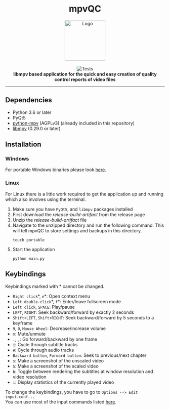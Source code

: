 <div align="center">
  <h1>mpvQC</h1>
  <img alt="Logo" src="https://avatars3.githubusercontent.com/u/47739558?s=200&v=4" width="128" height="128"/>
  <br/>
  <br/>
  <img alt="Tests" src="https://github.com/mpvqc/mpvQC/workflows/Tests/badge.svg"/>
  <br>
  <b>libmpv based application for the quick and easy creation of quality control reports of video files</b>
</div>

---

## Dependencies

- Python 3.6 or later
- PyQt5
- [python-mpv](https://github.com/jaseg/python-mpv) (AGPLv3) (already included in this repository)
- [libmpv](https://github.com/mpv-player/mpv) (0.29.0 or later)

## Installation

### Windows

For portable Windows binaries please look [here](https://mpvqc.github.io/).

### Linux

For Linux there is a little work required to get the application up and running which also involves using the terminal.

1. Make sure you have `PyQt5`, and `libmpv` packages installed
1. First download the *release-build-artifact* from the release page
1. Unzip the *release-build-artifact* file
1. Navigate to the unzipped directory and run the following command.
   This will tell mpvQC to store settings and backups in this directory.
   ```shell
   touch portable
   ```
1. Start the application
   ```shell
   python main.py 
   ```

## Keybindings

Keybindings marked with \* cannot be changed.

- `Right click`\*, `e`\*: Open context menu
- `Left double-click`\*, `f`\*: Enter/leave fullscreen mode
- `Left click`, `SPACE`: Play/pause
- `LEFT`, `RIGHT`: Seek backward/forward by exactly 2 seconds
- `Shift+LEFT`, `Shift+RIGHT`: Seek backward/forward by 5 seconds to a keyframe
- `9`, `0`, `Mouse Wheel`: Decrease/increase volume
- `m`: Mute/unmute
- `.`, `,`: Go forward/backward by one frame
- `j`: Cycle through subtitle tracks
- `#`: Cycle through audio tracks
- `Backward button`, `Forward button`: Seek to previous/next chapter
- `s`: Make a screenshot of the unscaled video
- `S`: Make a screenshot of the scaled video
- `b`: Toggle between rendering the subtitles at window resolution and video resolution
- `i`: Display statistics of the currently played video

To change the keybindings, you have to go to `Options --> Edit input.conf...`  
You can use most of the input commands listed [here](https://mpv.io/manual/master/#list-of-input-commands).
